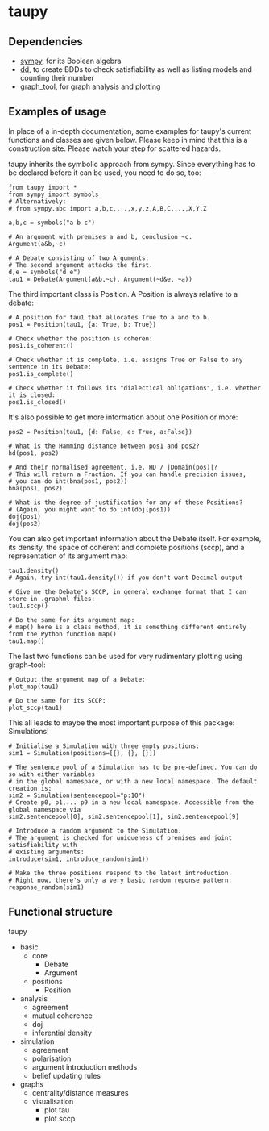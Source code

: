 # taupy

## Dependencies
 - [sympy](https://github.com/sympy/sympy), for its Boolean algebra
 - [dd](https://github.com/tulip-control/dd), to create BDDs to check satisfiability as well as listing models and counting their number
 - [graph_tool](https://git.skewed.de/count0/graph-tool), for graph analysis and plotting
 
## Examples of usage
In place of a in-depth documentation, some examples for taupy's current functions and classes are given below. Please keep in mind that this is a construction site. Please watch your step for scattered hazards.

taupy inherits the symbolic approach from sympy. Since everything has to be declared before it can be used, you need to do so, too:

```
from taupy import * 
from sympy import symbols
# Alternatively:
# from sympy.abc import a,b,c,...,x,y,z,A,B,C,...,X,Y,Z

a,b,c = symbols("a b c")

# An argument with premises a and b, conclusion ~c.
Argument(a&b,~c)

# A Debate consisting of two Arguments:
# The second argument attacks the first.
d,e = symbols("d e")
tau1 = Debate(Argument(a&b,~c), Argument(~d&e, ~a))
```

The third important class is Position. A Position is always relative to a debate:

```
# A position for tau1 that allocates True to a and to b.
pos1 = Position(tau1, {a: True, b: True})

# Check whether the position is coheren:
pos1.is_coherent()

# Check whether it is complete, i.e. assigns True or False to any sentence in its Debate:
pos1.is_complete()

# Check whether it follows its "dialectical obligations", i.e. whether it is closed:
pos1.is_closed()
```

It's also possible to get more information about one Position or more:
```
pos2 = Position(tau1, {d: False, e: True, a:False})

# What is the Hamming distance between pos1 and pos2?
hd(pos1, pos2)

# And their normalised agreement, i.e. HD / |Domain(pos)|?
# This will return a Fraction. If you can handle precision issues,
# you can do int(bna(pos1, pos2))
bna(pos1, pos2)

# What is the degree of justification for any of these Positions?
# (Again, you might want to do int(doj(pos1)) 
doj(pos1)
doj(pos2)
```

You can also get important information about the Debate itself. For example, its density, the
space of coherent and complete positions (sccp), and a representation of its argument map:

```
tau1.density()
# Again, try int(tau1.density()) if you don't want Decimal output

# Give me the Debate's SCCP, in general exchange format that I can store in .graphml files:
tau1.sccp()

# Do the same for its argument map:
# map() here is a class method, it is something different entirely from the Python function map()
tau1.map()
```

The last two functions can be used for very rudimentary plotting using graph-tool:

```
# Output the argument map of a Debate:
plot_map(tau1)

# Do the same for its SCCP:
plot_sccp(tau1)
```

This all leads to maybe the most important purpose of this package: Simulations! 

```
# Initialise a Simulation with three empty positions:
sim1 = Simulation(positions=[{}, {}, {}])

# The sentence pool of a Simulation has to be pre-defined. You can do so with either variables
# in the global namespace, or with a new local namespace. The default creation is:
sim2 = Simulation(sentencepool="p:10")
# Create p0, p1,... p9 in a new local namespace. Accessible from the global namespace via
sim2.sentencepool[0], sim2.sentencepool[1], sim2.sentencepool[9]  

# Introduce a random argument to the Simulation.
# The argument is checked for uniqueness of premises and joint satisfiability with
# existing arguments:
introduce(sim1, introduce_random(sim1))

# Make the three positions respond to the latest introduction.
# Right now, there's only a very basic random reponse pattern:
response_random(sim1)
```

## Functional structure

taupy
 - basic
   - core
     - Debate
     - Argument
   - positions
     - Position
 - analysis
   - agreement
   - mutual coherence
   - doj
   - inferential density
 - simulation
   - agreement
   - polarisation
   - argument introduction methods
   - belief updating rules
 - graphs
   - centrality/distance measures
   - visualisation
     - plot tau
     - plot sccp
